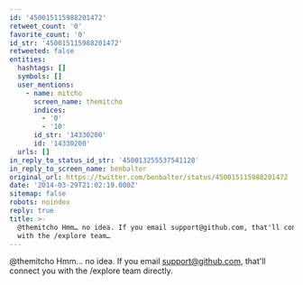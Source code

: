 ```yaml
---
id: '450015115988201472'
retweet_count: '0'
favorite_count: '0'
id_str: '450015115988201472'
retweeted: false
entities:
  hashtags: []
  symbols: []
  user_mentions:
    - name: mitcho
      screen_name: themitcho
      indices:
        - '0'
        - '10'
      id_str: '14330200'
      id: '14330200'
  urls: []
in_reply_to_status_id_str: '450013255537541120'
in_reply_to_screen_name: benbalter
original_url: https://twitter.com/benbalter/status/450015115988201472
date: '2014-03-29T21:02:19.000Z'
sitemap: false
robots: noindex
reply: true
title: >-
  @themitcho Hmm… no idea. If you email support@github.com, that'll connect you
  with the /explore team…
---
```


@themitcho Hmm… no idea. If you email support@github.com, that'll connect you with the /explore team directly.